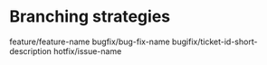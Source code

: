 # Branching strategies 
feature/feature-name
bugfix/bug-fix-name
bugifix/ticket-id-short-description
hotfix/issue-name
